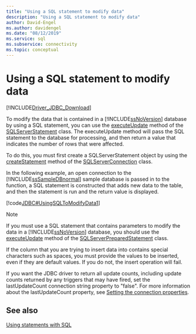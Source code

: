 ```yaml
---
title: "Using a SQL statement to modify data"
description: "Using a SQL statement to modify data"
author: David-Engel
ms.author: davidengel
ms.date: "08/12/2019"
ms.service: sql
ms.subservice: connectivity
ms.topic: conceptual
---
```


# Using a SQL statement to modify data

[!INCLUDE[Driver_JDBC_Download](../../includes/driver_jdbc_download.md)]

To modify the data that is contained in a [!INCLUDE[ssNoVersion](../../includes/ssnoversion-md.md)] database by using a SQL statement, you can use the [executeUpdate](../../connect/jdbc/reference/executeupdate-method-sqlserverstatement.md) method of the [SQLServerStatement](../../connect/jdbc/reference/sqlserverstatement-class.md) class. The executeUpdate method will pass the SQL statement to the database for processing, and then return a value that indicates the number of rows that were affected.

To do this, you must first create a SQLServerStatement object by using the [createStatement](../../connect/jdbc/reference/createstatement-method-sqlserverconnection.md) method of the [SQLServerConnection](../../connect/jdbc/reference/sqlserverconnection-class.md) class.

In the following example, an open connection to the [!INCLUDE[ssSampleDBnormal](../../includes/sssampledbnormal-md.md)] sample database is passed in to the function, a SQL statement is constructed that adds new data to the table, and then the statement is run and the return value is displayed.

[!code[JDBC#UsingSQLToModifyData1](../../connect/jdbc/codesnippet/Java/using-an-sql-statement-t_1_1.java)]

> [!NOTE]  
> If you must use a SQL statement that contains parameters to modify the data in a [!INCLUDE[ssNoVersion](../../includes/ssnoversion-md.md)] database, you should use the [executeUpdate](../../connect/jdbc/reference/executeupdate-method-sqlserverpreparedstatement.md) method of the [SQLServerPreparedStatement](../../connect/jdbc/reference/sqlserverpreparedstatement-class.md) class.
>
> If the column that you are trying to insert data into contains special characters such as spaces, you must provide the values to be inserted, even if they are default values. If you do not, the insert operation will fail.
>
> If you want the JDBC driver to return all update counts, including update counts returned by any triggers that may have fired, set the lastUpdateCount connection string property to "false". For more information about the lastUpdateCount property, see [Setting the connection properties](../../connect/jdbc/setting-the-connection-properties.md).

## See also

[Using statements with SQL](../../connect/jdbc/using-statements-with-sql.md)
